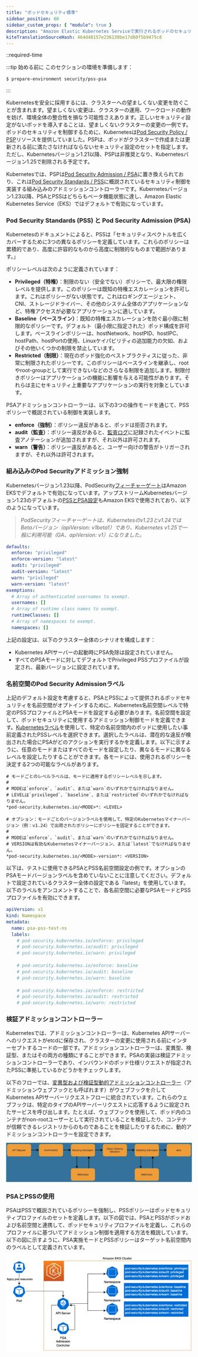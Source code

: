 ```yaml
---
title: "ポッドセキュリティ標準"
sidebar_position: 60
sidebar_custom_props: { "module": true }
description: "Amazon Elastic Kubernetes Serviceで実行されるポッドのセキュリティ制限をPod Security Standardsで定義します。"
kiteTranslationSourceHash: 464d48157e236130be17d60f5b9475c8
---
```


::required-time

:::tip 始める前に
このセクションの環境を準備します：

```bash timeout=300 wait=30
$ prepare-environment security/pss-psa
```

:::

Kubernetesを安全に採用するには、クラスターへの望ましくない変更を防ぐことが含まれます。望ましくない変更は、クラスターの運用、ワークロードの動作を妨げ、環境全体の整合性を損なう可能性さえあります。正しいセキュリティ設定がないポッドを導入することは、望ましくないクラスターの変更の一例です。ポッドのセキュリティを制御するために、Kubernetesは[Pod Security Policy / PSP](https://kubernetes.io/docs/concepts/policy/pod-security-policy/)リソースを提供していました。PSPは、ポッドがクラスターで作成または更新される前に満たさなければならないセキュリティ設定のセットを指定します。ただし、Kubernetesバージョン1.21以降、PSPは非推奨となり、Kubernetesバージョン1.25で削除される予定です。

Kubernetesでは、PSPは[Pod Security Admission / PSA](https://kubernetes.io/docs/concepts/security/pod-security-admission/)に置き換えられており、これは[Pod Security Standards / PSS](https://kubernetes.io/docs/concepts/security/pod-security-standards/)に概説されているセキュリティ制御を実装する組み込みのアドミッションコントローラーです。Kubernetesバージョン1.23以降、PSAとPSSはどちらもベータ機能状態に達し、Amazon Elastic Kubernetes Service（EKS）ではデフォルトで有効になっています。

### Pod Security Standards (PSS) と Pod Security Admission (PSA)

Kubernetesのドキュメントによると、PSSは「セキュリティスペクトルを広くカバーするために3つの異なるポリシーを定義しています。これらのポリシーは累積的であり、高度に許容的なものから高度に制限的なものまで範囲があります。」

ポリシーレベルは次のように定義されています：

- **Privileged（特権）**：制限のない（安全でない）ポリシーで、最大限の権限レベルを提供します。このポリシーは既知の特権エスカレーションを許可します。これはポリシーがない状態です。これはロギングエージェント、CNI、ストレージドライバー、その他のシステム全体のアプリケーションなど、特権アクセスが必要なアプリケーションに適しています。
- **Baseline（ベースライン）**：既知の特権エスカレーションを防ぐ最小限に制限的なポリシーです。デフォルト（最小限に指定された）ポッド構成を許可します。ベースラインポリシーは、hostNetwork、hostPID、hostIPC、hostPath、hostPortの使用、Linuxケイパビリティの追加能力の欠如、およびその他いくつかの制限を禁止しています。
- **Restricted（制限）**：現在のポッド強化のベストプラクティスに従った、非常に制限されたポリシーです。このポリシーはベースラインを継承し、rootやroot-groupとして実行できないなどのさらなる制限を追加します。制限付きポリシーはアプリケーションの機能に影響を与える可能性があります。それらは主にセキュリティ上重要なアプリケーションの実行を対象としています。

PSAアドミッションコントローラーは、以下の3つの操作モードを通じて、PSSポリシーで概説されている制御を実装します。

- **enforce（強制）**：ポリシー違反があると、ポッドは拒否されます。
- **audit（監査）**：ポリシー違反があると、[監査ログ](https://kubernetes.io/docs/tasks/debug/debug-cluster/audit/)に記録されたイベントに監査アノテーションが追加されますが、それ以外は許可されます。
- **warn（警告）**：ポリシー違反があると、ユーザー向けの警告がトリガーされますが、それ以外は許可されます。

### 組み込みのPod Securityアドミッション強制

Kubernetesバージョン1.23以降、PodSecurity[フィーチャーゲート](https://kubernetes.io/docs/reference/command-line-tools-reference/feature-gates/)はAmazon EKSでデフォルトで有効になっています。アップストリームKubernetesバージョン1.23のデフォルトの[PSSとPSA設定](https://kubernetes.io/docs/tasks/configure-pod-container/enforce-standards-admission-controller/#configure-the-admission-controller)もAmazon EKSで使用されており、以下のようになっています。

> _PodSecurityフィーチャーゲートは、Kubernetesのv1.23とv1.24ではBetaバージョン（apiVersion: v1beta1）であり、Kubernetes v1.25で一般に利用可能（GA、apiVersion: v1）になりました。_

```yaml
defaults:
  enforce: "privileged"
  enforce-version: "latest"
  audit: "privileged"
  audit-version: "latest"
  warn: "privileged"
  warn-version: "latest"
exemptions:
  # Array of authenticated usernames to exempt.
  usernames: []
  # Array of runtime class names to exempt.
  runtimeClasses: []
  # Array of namespaces to exempt.
  namespaces: []
```

上記の設定は、以下のクラスター全体のシナリオを構成します：

- Kubernetes APIサーバーの起動時にPSA免除は設定されていません。
- すべてのPSAモードに対してデフォルトでPrivileged PSSプロファイルが設定され、最新バージョンに設定されています。

### 名前空間のPod Security Admissionラベル

上記のデフォルト設定を考慮すると、PSAとPSSによって提供されるポッドセキュリティを名前空間がオプトインするために、Kubernetes名前空間レベルで特定のPSSプロファイルとPSAモードを設定する必要があります。名前空間を設定して、ポッドセキュリティに使用するアドミッション制御モードを定義できます。[Kubernetesラベル](https://kubernetes.io/docs/concepts/overview/working-with-objects/labels/)を使用して、特定の名前空間内のポッドに使用したい事前定義されたPSSレベルを選択できます。選択したラベルは、潜在的な違反が検出された場合にPSAがどのアクションを実行するかを定義します。以下に示すように、任意のモードまたはすべてのモードを設定したり、異なるモードに異なるレベルを設定したりすることができます。各モードには、使用されるポリシーを決定する2つの可能なラベルがあります。

```text
# モードごとのレベルラベルは、モードに適用するポリシーレベルを示します。
#
# MODEは`enforce`、`audit`、または`warn`のいずれかでなければなりません。
# LEVELは`privileged`、`baseline`、または`restricted`のいずれかでなければなりません。
*pod-security.kubernetes.io/<MODE>*: <LEVEL>

# オプション：モードごとのバージョンラベルを使用して、特定のKubernetesマイナーバージョン（例：v1.24）で出荷されたポリシーにポリシーを固定することができます。
#
# MODEは`enforce`、`audit`、または`warn`のいずれかでなければなりません。
# VERSIONは有効なKubernetesマイナーバージョン、または`latest`でなければなりません。
*pod-security.kubernetes.io/<MODE>-version*: <VERSION>
```

以下は、テストに使用できるPSAとPSS名前空間設定の例です。オプションのPSAモードバージョンラベルを含めていないことに注意してください。デフォルトで設定されているクラスター全体の設定である「latest」を使用しています。以下のラベルをアンコメントすることで、各名前空間に必要なPSAモードとPSSプロファイルを有効にできます。

```yaml
apiVersion: v1
kind: Namespace
metadata:
  name: psa-pss-test-ns
  labels:
    # pod-security.kubernetes.io/enforce: privileged
    # pod-security.kubernetes.io/audit: privileged
    # pod-security.kubernetes.io/warn: privileged

    # pod-security.kubernetes.io/enforce: baseline
    # pod-security.kubernetes.io/audit: baseline
    # pod-security.kubernetes.io/warn: baseline

    # pod-security.kubernetes.io/enforce: restricted
    # pod-security.kubernetes.io/audit: restricted
    # pod-security.kubernetes.io/warn: restricted
```

### 検証アドミッションコントローラー

Kubernetesでは、アドミッションコントローラーは、Kubernetes APIサーバーへのリクエストがetcdに保存され、クラスターの変更に使用される前にインターセプトするコードの一部です。アドミッションコントローラーは、変異型、検証型、またはその両方の種類にすることができます。PSAの実装は検証アドミッションコントローラーであり、インバウンドのポッド仕様リクエストが指定されたPSSに準拠しているかどうかをチェックします。

以下のフローでは、[変異型および検証型動的アドミッションコントローラー](https://kubernetes.io/docs/reference/access-authn-authz/extensible-admission-controllers/)（アドミッションウェブフックとも呼ばれます）がウェブフックを介してKubernetes APIサーバーリクエストフローに統合されています。これらのウェブフックは、特定のタイプのAPIサーバーリクエストに応答するように設定されたサービスを呼び出します。たとえば、ウェブフックを使用して、ポッド内のコンテナがnon-rootユーザーとして実行されていることを検証したり、コンテナが信頼できるレジストリからのものであることを検証したりするために、動的アドミッションコントローラーを設定できます。

![Kubernetes admission controllers](assets/k8s-admission-controllers.webp)

### PSAとPSSの使用

PSAはPSSで概説されているポリシーを強制し、PSSポリシーはポッドセキュリティプロファイルのセットを定義します。以下の図では、PSAとPSSがポッドおよび名前空間と連携して、ポッドセキュリティプロファイルを定義し、これらのプロファイルに基づいてアドミッション制御を適用する方法を概説しています。以下の図に示すように、PSA実施モードとPSSポリシーはターゲット名前空間内のラベルとして定義されています。

![PSS and PSA](assets/using-pss-psa.webp)
